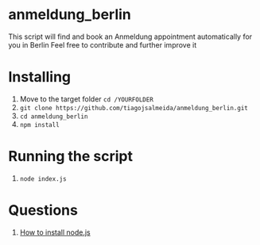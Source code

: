 # anmeldung_berlin
This script will find and book an Anmeldung appointment automatically for you in Berlin
Feel free to contribute and further improve it

# Installing
1. Move to the target folder `cd /YOURFOLDER`
2. `git clone https://github.com/tiagojsalmeida/anmeldung_berlin.git`
3. `cd anmeldung_berlin`
4. `npm install`

# Running the script
1. `node index.js`

# Questions
1. [How to install node.js](https://lmgtfy.app/?q=how+to+install+node+js)
